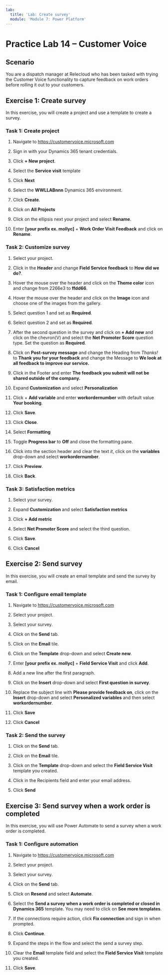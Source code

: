 ```yaml
---
lab:
  title: 'Lab: Create survey'
  module: 'Module 7: Power Platform'
---
```


# Practice Lab 14 – Customer Voice

## Scenario

You are a dispatch manager at Relecloud who has been tasked with trying the Customer Voice functionality to capture feedback on work orders before rolling it out to your customers.

## Exercise 1: Create survey

In this exercise, you will create a project and use a template to create a survey.

### Task 1: Create project

1. Navigate to <https://customervoice.microsoft.com>

1. Sign in with your Dynamics 365 tenant credentials.

1. Click **+ New project**.

1. Select the **Service visit** template

1. Click **Next**

1. Select the **WWLLABnnn** Dynamics 365 environment.

1. Click **Create**.

1. Click on **All Projects**

1. Click on the ellipsis next your project and select **Rename**.

1. Enter **[your prefix ex. mollyc]** + **Work Order Visit Feedback** and click on **Rename**.

### Task 2: Customize survey

1. Select your project.

1. Click in the **Header** and change **Field Service feedback** to **How did we do?**.

1. Hover the mouse over the header and click on the **Theme color** icon and change from 2266e3 to **ffdd66**.

1. Hover the mouse over the header and click on the **Image** icon and choose one of the images from the gallery.

1. Select question 1 and set as **Required**.

1. Select question 2 and set as **Required**.

1. After the second question in the survey and click on **+ Add new** and click on the chevron(V) and select the **Net Promoter Score** question type. Set the question as **Required**.

1. Click on **Post-survey message** and change the Heading from *Thanks!* to **Thank you for your feedback** and change the Message to **We look at all feedback to improve our service.**

1. Click in the Footer and enter **The feedback you submit will not be shared outside of the company.**

1. Expand **Customization** and select **Personalization**

1. Click + **Add variable** and enter **workordernumber** with default value **Your booking**.

1. Click **Save**.

1. Click **Close**.

1. Select **Formatting**

1. Toggle **Progress bar** to **Off** and close the formatting pane.

1. Click into the section header and clear the text *it*, click on the **variables** drop-down and select **workordernumber**.

1. Click **Preview**.

1. Click **Back**.

### Task 3: Satisfaction metrics

1. Select your survey.

1. Expand **Customization** and select **Satisfaction metrics**

1. Click **+ Add metric**

1. Select **Net Promoter Score** and select the third question.

1. Click **Save**.

1. Click **Cancel**

## Exercise 2: Send survey

In this exercise, you will create an email template and send the survey by email.

### Task 1: Configure email template

1. Navigate to <https://customervoice.microsoft.com>

1. Select your project.

1. Select your survey.

1. Click on the **Send** tab.

1. Click on the **Email** tile.

1. Click on the **Template** drop-down and select **Create new**.

1. Enter **[your prefix ex. mollyc]** + **Field Service Visit** and click **Add**.

1. Add a new line after the first paragraph.

1. Click on the **Insert** drop-down and select **First question in survey**.

1. Replace the subject line with **Please provide feedback on**, click on the **Insert** drop-down and select **Personalized variables** and then select **workordernumber**.

1. Click **Save**

1. Click **Cancel**

### Task 2: Send the survey

1. Click on the **Send** tab.

2. Click on the **Email** tile.

3. Click on the **Template** drop-down and select the **Field Service Visit** template you created.

4. Click in the Recipients field and enter your email address.

5. Click **Send**

## Exercise 3: Send survey when a work order is completed

In this exercise, you will use Power Automate to send a survey when a work order is completed.

### Task 1: Configure automation

1. Navigate to <https://customervoice.microsoft.com>

1. Select your project.

1. Select your survey.

1. Click on the **Send** tab.

1. Click on **Resend** and select **Automate**.

1. Select the **Send a survey when a work order is completed or closed in Dynamics 365** template. You may need to click on **See more templates**.

1. If the connections require action, click **Fix connection** and sign in when prompted.

1. Click **Continue**.

1. Expand the steps in the flow and select the send a survey step.

1. Clear the **Email** template field and select the **Field Service Visit** template you created.

1. Click **Save**.
